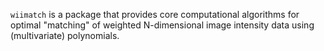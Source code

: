 ``wiimatch`` is a package that provides core computational algorithms for
optimal "matching" of weighted N-dimensional image intensity data using
(multivariate) polynomials.
